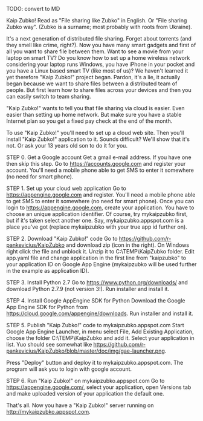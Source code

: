 TODO: convert to MD

Kaip Zubko!
Read as "File sharing like Zubko" in English. Or "File sharing Zubko way". (Zubko is a surname; most probably with roots from Ukraine).

It's a next generation of distributed file sharing. Forget about torrents (and they smell like crime, right?). Now you have many smart gadgets and first of all you want to share file between them. Want to see a movie from your laptop on smart TV? Do you know how to set up a home wireless network considering your laptop runs Windows, you have iPhone in your pocket and you have a Linux based smart TV (like most of us)? We haven't learned it yet therefore "Kaip Zubko!" project began. Pardon, it's a lie, it actually began because we want to share files between a distributed team of people. But first learn how to share files across your devices and then you can easily switch to team sharing.

"Kaip Zubko!" wants to tell you that file sharing via cloud is easier. Even easier than setting up home network. But make sure you have a stable Internet plan so you get a fixed pay check at the end of the month.

To use "Kaip Zubko!" you'll need to set up a cloud web site. Then you'll install "Kaip Zubko!" application to it. Sounds difficult? We'll show that it's not. Or ask your 13 years old son to do it for you.

STEP 0. Get a Google account
Get a gmail e-mail address. If you have one then skip this step.
Go to https://accounts.google.com and register your account. You'll need a mobile phone able to get SMS to enter it somewhere (no need for smart phone).

STEP 1. Set up your cloud web application
Go to https://appengine.google.com and register. You'll need a mobile phone able to get SMS to enter it somewhere (no need for smart phone).
Once you can login to https://appengine.google.com, create your application. You have to choose an unique application identifier. Of course, try mykaipzubko first, but if it's taken select another one. Say, mykaipzubko.appspot.com is a place you've got (replace mykaipzubko with your true app id further on).

STEP 2. Download "Kaip Zubko!" code
Go to https://github.com/r-pankevicius/KaipZubko and download zip (icon in the right). On Windows right click the file and unblock it.
Unzip it to C:\TEMP\KaipZubko folder.
Edit app.yaml file and change application in the first line from "kaipzubko" to your application ID on Google App Engine (mykaipzubko will be used further in the example as application ID).

STEP 3. Install Python 2.7
Go to https://www.python.org/downloads/ and download Python 2.7.9 (not version 3!). Run installer and install it.

STEP 4. Install Google AppEngine SDK for Python
Download the Google App Engine SDK for Python from https://cloud.google.com/appengine/downloads. Run installer and install it.

STEP 5. Publish "Kaip Zubko!" code to mykaipzubko.appspot.com
Start Google App Engine Launcher, in menu select File, Add Existing Application, choose the folder C:\TEMP\KaipZubko and add it. Select your application in list. Yuo should see somewhat like https://github.com/r-pankevicius/KaipZubko/blob/master/doc/img/gae-launcher.png.

Press "Deploy" button and deploy it to mykaipzubko.appspot.com. The program will ask you to login with google account.

STEP 6. Run "Kaip Zubko!" on mykaipzubko.appspot.com
Go to https://appengine.google.com/, select your application, open Versions tab and make uploaded version of your application the default one.

That's all. Now you have a "Kaip Zubko!" server running on http://mykaipzubko.appspot.com.
